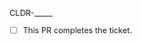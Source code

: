 CLDR-_____

- [ ] This PR completes the ticket.

<!--
Thank you for your pull request.
Please see http://cldr.unicode.org/index/process for general
information on contributing to CLDR.

1. Make sure the ticket is filed at
https://unicode-org.atlassian.net/projects/CLDR/
2. Update the PR title and first line of this
message to include the ticket ID (CLDR-_____)
3. You will be automatically asked to sign the contributors’
license before the PR is accepted.
- sign: https://cla-assistant.io/unicode-org/cldr
- license: http://www.unicode.org/copyright.html#License
-->
